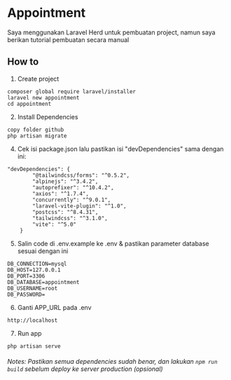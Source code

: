 # Appointment
Saya menggunakan Laravel Herd untuk pembuatan project, namun saya berikan tutorial pembuatan secara manual

## How to
1. Create project 
```
composer global require laravel/installer
laravel new appointment
cd appointment
```
2. Install Dependencies
```
copy folder github
php artisan migrate
```
4. Cek isi package.json lalu pastikan isi "devDependencies" sama dengan ini:
```
"devDependencies": {
        "@tailwindcss/forms": "^0.5.2",
        "alpinejs": "^3.4.2",
        "autoprefixer": "^10.4.2",
        "axios": "^1.7.4",
        "concurrently": "^9.0.1",
        "laravel-vite-plugin": "^1.0",
        "postcss": "^8.4.31",
        "tailwindcss": "^3.1.0",
        "vite": "^5.0"
    }
```
5. Salin code di .env.example ke .env & pastikan parameter database sesuai dengan ini
```
DB_CONNECTION=mysql
DB_HOST=127.0.0.1
DB_PORT=3306
DB_DATABASE=appointment
DB_USERNAME=root
DB_PASSWORD=
```
6. Ganti APP_URL pada .env
```
http://localhost
```
7. Run app
```
php artisan serve
```

###### Notes: Pastikan semua dependencies sudah benar, dan lakukan ```npm run build``` sebelum deploy ke server production (opsional)
